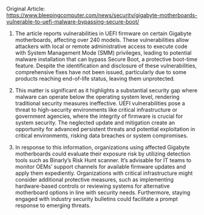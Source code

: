 Original Article: https://www.bleepingcomputer.com/news/security/gigabyte-motherboards-vulnerable-to-uefi-malware-bypassing-secure-boot/

1) The article reports vulnerabilities in UEFI firmware on certain Gigabyte motherboards, affecting over 240 models. These vulnerabilities allow attackers with local or remote administrative access to execute code with System Management Mode (SMM) privileges, leading to potential malware installation that can bypass Secure Boot, a protective boot-time feature. Despite the identification and disclosure of these vulnerabilities, comprehensive fixes have not been issued, particularly due to some products reaching end-of-life status, leaving them unprotected.

2) This matter is significant as it highlights a substantial security gap where malware can operate below the operating system level, rendering traditional security measures ineffective. UEFI vulnerabilities pose a threat to high-security environments like critical infrastructure or government agencies, where the integrity of firmware is crucial for system security. The neglected update and mitigation create an opportunity for advanced persistent threats and potential exploitation in critical environments, risking data breaches or system compromises.

3) In response to this information, organizations using affected Gigabyte motherboards could evaluate their exposure risk by utilizing detection tools such as Binarly’s Risk Hunt scanner. It’s advisable for IT teams to monitor OEMs’ support channels for available firmware updates and apply them expediently. Organizations with critical infrastructure might consider additional protective measures, such as implementing hardware-based controls or reviewing systems for alternative motherboard options in line with security needs. Furthermore, staying engaged with industry security bulletins could facilitate a prompt response to emerging threats.